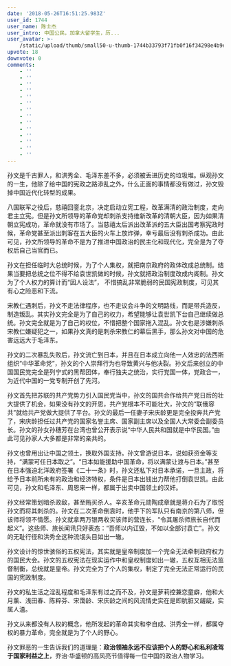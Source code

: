 ```yaml
---
date: '2018-05-26T16:51:25.983Z'
user_id: 1744
user_name: 陈士杰
user_intro: 中国公民，加拿大留学生，历...
user_avatar: >-
    /static/upload/thumb/small50-u-thumb-1744b33793f71fb0f16f34298e4b9ea5b3029c60d1bc.png
upvote: 18
downvote: 0
comments:
    - ''
    - ''
    - ''
    - ''
    - ''
    - ''
    - ''
    - ''
    - ''
    - ''
    - ''
    - ''
    - ''
    - ''
---
```


孙文是千古罪人，和洪秀全、毛泽东差不多，必须被丢进历史的垃圾堆。纵观孙文的一生，他除了给中国的宪政之路添乱之外，什么正面的事情都没有做过，孙文毁掉中国近代化转型的成果。

八国联军之役后，慈禧回銮北京，决定启动立宪工程，改革满清的政治制度，走向君主立宪。但是孙文所领导的革命党却刺杀支持维新改革的清朝大臣，因为如果清朝立宪成功，革命就没有市场了。当慈禧太后派出改革派的五大臣出国考察宪政时候，革命党甚至派出刺客在五大臣的火车上放炸弹，幸亏最后没有刺杀成功。由此可见，孙文所领导的革命不是为了推进中国政治的民主化和现代化，完全是为了夺权后自己当官而已。

孙文在担任临时大总统时候，为了个人集权，就把南京政府的政体改成总统制。结果当要把总统之位不得不给袁世凯做的时候，孙文就把政治制度改成内阁制。孙文为了个人权力的算计而“因人设法”， 不惜搞乱非常脆弱的民国宪政制度，可见其有心之险恶和下流。

宋教仁遇刺后，孙文不走法律程序，也不走议会斗争的文明路线，而是带兵造反，制造叛乱。其实孙文完全是为了自己的权力，希望能够让袁世凯下台自己继续做总统。孙文完全就是为了自己的权位，不惜把整个国家拖入混乱。孙文也是涉嫌刺杀宋教仁嫌疑犯之一，如果孙文真的是刺杀宋教仁的幕后黑手，那么孙文对中国的危害远远大于毛泽东。

孙文的二次暴乱失败后，孙文流亡到日本，并且在日本成立向他一人效忠的法西斯组织“中华革命党”，孙文的个人崇拜行为也导致黄兴与他决裂。孙文后来创立的中国国民党完全是列宁式的黑帮团体，奉行独夫之统治，实行党国一体，党政合一，为近代中国的一党专制开创了先河。

孙文首先把苏联的共产党势力引入国民党当中，孙文的国共合作给共产党日后的壮大提供了机会，如果没有孙文的开恩，共产党根本不可能壮大，孙文的“联俄容共”就给共产党做大提供了平台。孙文的最后一任妻子宋庆龄更是完全投奔共产党了，宋庆龄担任过共产党的国家名誉主席、国家副主席以及全国人大常委会副委员长。孙文的孙女孙穗芳在台湾也曾公开表示说“中华人民共和国就是中华民国。”由此可见孙家人大多都是非常的亲共的。

孙文也曾用出让中国之领土，换取外国支持。孙文曾游说日本，说如获资金等支持，“满蒙可任日本取之”。“日本如能援助中国革命，将以满蒙让渡与日本。”甚至在日本强迫北洋政府签署《二十一条》时，孙文还私下对日本承诺，一旦主政，将给予日本前所未有的政治和经济特权，条件是日本出钱出力帮他打倒袁世凯。由此可见，孙文和毛泽东、周恩来一样，都属于出卖中国领土的汉奸。

孙文经常策划暗杀政敌，甚至贿买杀人。辛亥革命元勋陶成章就是蒋介石为了取悦孙文而将其刺杀的。孙文在二次革命倒袁时，他手下的军队只有南京的第八师，但该师将领不情愿。孙文就拿两万银两收买该师的营连长，“令其屠杀师旅长自代而起义”。这些师、旅长闻讯只好表态：“吾师以内讧毁，不如以全部讨袁亡”。孙文的无耻行径和洪秀全这种流氓头目如出一辙。

孙文设计的惊世骇俗的五权宪法，其实就是皇帝制度加一个完全无法牵制政府权力的国民大会。孙文的五权宪法在现实运作中和皇权制度如出一辙，五权互相无法监督制衡，总统就是皇帝。孙文完全为了个人的集权，制定了完全无法正常运行的民国的宪政制度。

孙文的私生活之淫乱程度和毛泽东有过之而不及，孙文是萝莉控兼恋童癖，他和大月薰、浅田春、陈粹芬、宋霭龄、宋庆龄之间的风流情史实在是即肮脏又龌龊，实属人渣。

孙文从来都没有人权的概念，他所发起的革命其实和李自成、洪秀全一样，都属夺权的暴力革命，完全就是为了个人的野心。

孙文罪恶的一生告诉我们的道理是：**政治领袖永远不应该把个人的野心和私利凌驾于国家利益之上**，乔治·华盛顿的高风亮节值得每一位中国的政治人物学习。
